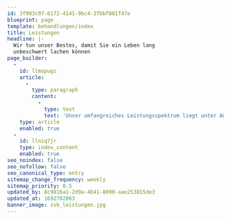 ```yaml
---
id: 3f903c97-6172-4141-9bc4-3fbbf881f47e
blueprint: page
template: behandlungen/index
title: Leistungen
headline: |-
  Wir tun unser Bestes, damit Sie ein Leben lang
  unbeschwert lachen können
page_builder:
  -
    id: llmopugz
    article:
      -
        type: paragraph
        content:
          -
            type: text
            text: 'Unser umfangreiches Leistungsspektrum liegt unter Anderem auf den folgenden Gebieten der modernen und ästhetischen Zahnheilkunde: Zahnerhaltung, Endodontie, Zahnersatz, Parodontologie, Implantologie, Vorsorge: Professionelle Zahnreinigung, Funktionstherapie, Schnarcherschienen, Ästhetik. Zu den einzelnen Themen unseres Behandlungsspektrums erhalten Sie hier weitere Information.'
    type: article
    enabled: true
  -
    id: llniq7jr
    type: index_content
    enabled: true
seo_noindex: false
seo_nofollow: false
seo_canonical_type: entry
sitemap_change_frequency: weekly
sitemap_priority: 0.5
updated_by: 8c9816a1-2d9a-4b41-8090-aae253815de3
updated_at: 1692782063
banner_image: zvk_leistungen.jpg
---
```

